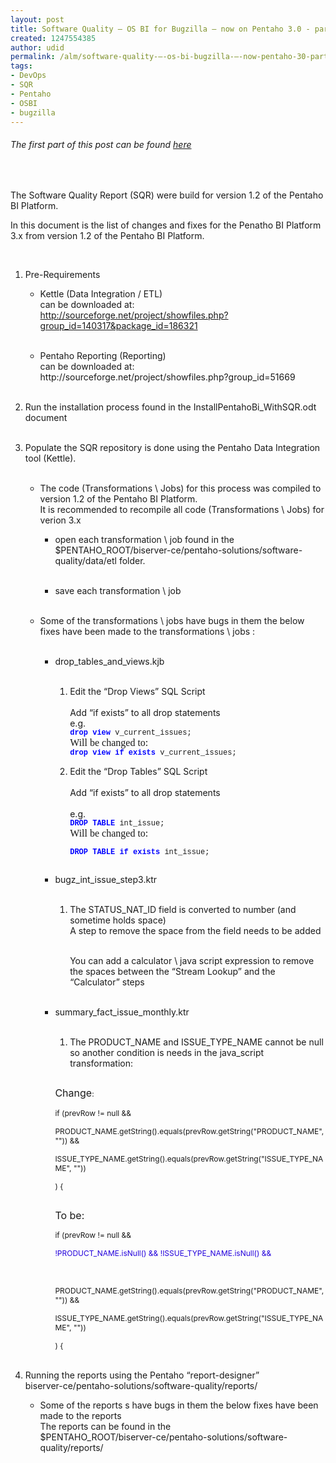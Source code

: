 ```yaml
---
layout: post
title: Software Quality – OS BI for Bugzilla – now on Pentaho 3.0 - part 2
created: 1247554385
author: udid
permalink: /alm/software-quality-–-os-bi-bugzilla-–-now-pentaho-30-part-2
tags:
- DevOps
- SQR
- Pentaho
- OSBI
- bugzilla
---
```

<h6>The first part of this post can be found&nbsp;<a title="here" id="here" name="here" href="http://tikalk.tikalknowledge.com/java/software-quality-%E2%80%93-os-bi-bugzilla-%E2%80%93-now-pentaho-30">here</a></h6>
<br />
<p style="margin-bottom: 0in;">The Software Quality Report (SQR) were build for version 1.2 of the Pentaho BI Platform.</p>
<p style="margin-bottom: 0in;">In this document is the list of changes and fixes for the Penatho BI Platform 3.x from version 1.2 of the Pentaho BI Platform.</p>
<p style="margin-bottom: 0in;">&nbsp;</p>
<ol>
    <li>
    <p style="margin-bottom: 0in;">Pre-Requirements</p>
    <ul>
        <li>
        <p style="margin-bottom: 0in;">Kettle (Data Integration / 		ETL)<br />
        can be downloaded 		at:<br />
        <a href="http://sourceforge.net/project/showfiles.php?group_id=140317&amp;package_id=186321">http://sourceforge.net/project/showfiles.php?group_id=140317&amp;package_id=186321</a><br />
        &nbsp;</p>
        </li>
    </ul>
    </li>
</ol>
<ol>
    <ul>
        <li>
        <p style="margin-bottom: 0in;"><span style="display: none;" id="1247679686800S">&nbsp;</span><span style="display: none;" id="1247679694622S">&nbsp;</span><span style="display: none;" id="1247679692551S">&nbsp;&nbsp;&nbsp;&nbsp;&nbsp;&nbsp;&nbsp; </span>Pentaho Reporting (Reporting)<br />
        can 		be downloaded 		at:<br />
        http://sourceforge.net/project/showfiles.php?group_id=51669<br />
        <span style="display: none;" id="1247679687159E">&nbsp;</span>&nbsp;<span style="display: none;" id="1247679694797E">&nbsp;</span><span style="display: none;" id="1247679693040E">&nbsp;</span></p>
        </li>
    </ul>
</ol>
<ol start="2">
    <li>
    <p style="margin-bottom: 0in;">Run the installation process found 	in the InstallPentahoBi_WithSQR.odt document<br />
    &nbsp;</p>
    </li>
    <li>
    <p style="margin-bottom: 0in;">Populate the SQR repository is 	done using the Pentaho Data Integration tool (Kettle).<br />
    &nbsp;</p>
    </li>
</ol>
<ol>
    <ul>
        <li>
        <p style="margin-bottom: 0in;">The code (Transformations \ Jobs) 		for this process was compiled to version 1.2 of the Pentaho BI 		Platform.<br />
        It is recommended to recompile all code  		(Transformations \ Jobs) for verion 3.x</p>
        </li>
    </ul>
</ol>
<ol>
    <ul>
        <ul>
            <li>
            <p style="margin-bottom: 0in;">open each transformation \ job 			found in the 			$PENTAHO_ROOT/biserver-ce/pentaho-solutions/software-quality/data/etl 			folder.<br />
            &nbsp;</p>
            </li>
            <li>
            <p style="margin-bottom: 0in;">save each transformation \ job  			<br />
            &nbsp;</p>
            </li>
        </ul>
    </ul>
</ol>
<ol>
    <ul>
        <li>
        <p style="margin-bottom: 0in;">Some of the transformations \ 		jobs have bugs in them the below fixes have been made to the 		transformations \ jobs :<br />
        &nbsp;</p>
        </li>
    </ul>
</ol>
<ol>
    <ul>
        <ul>
            <li>
            <p style="margin-bottom: 0in;">drop_tables_and_views.kjb<br />
            &nbsp;</p>
            <ol>
                <li>
                <p style="margin-bottom: 0in;">Edit the &ldquo;Drop Views&rdquo; SQL 				Script<br />
                <br />
                Add &ldquo;if exists&rdquo; to all drop statements<br />
                e.g. 				<br />
                <font color="#0000ff"><font face="Courier, monospace"><font size="2" style="font-size: 9pt;"><b>drop 				view </b></font></font></font><font face="Courier, monospace"><font size="2" style="font-size: 9pt;">v_current_issues;<br />
                </font></font><font face="Nimbus Roman No9 L, serif"><font size="3">Will 				be changed to:</font></font><font face="Courier, monospace"><font size="2" style="font-size: 9pt;"><br />
                </font></font><font color="#0000ff"><font face="Courier, monospace"><font size="2" style="font-size: 9pt;"><b>drop 				view if exists </b></font></font></font><font face="Courier, monospace"><font size="2" style="font-size: 9pt;">v_current_issues;<br />
                </font></font></p>
                </li>
                <li>
                <p style="margin-bottom: 0in;">Edit the &ldquo;Drop Tables&rdquo; SQL 				Script<br />
                <br />
                Add &ldquo;if exists&rdquo; to all drop statements<br />
                <br />
                e.g. 				<br />
                <font color="#0000ff"><font face="Courier, monospace"><font size="2" style="font-size: 9pt;"><b>DROP 				TABLE </b></font></font></font><font face="Courier, monospace"><font size="2" style="font-size: 9pt;">int_issue;<br />
                </font></font><font face="Nimbus Roman No9 L, serif"><font size="3">Will 				be changed to:</font></font></p>
                <p style="margin-bottom: 0in;"><font color="#0000ff"><font face="Courier, monospace"><font size="2" style="font-size: 9pt;"><b>DROP 				TABLE if exists </b></font></font></font><font face="Courier, monospace"><font size="2" style="font-size: 9pt;">int_issue;</font></font><font color="#0000ff"><font face="Courier, monospace"><font size="2" style="font-size: 9pt;"><b><br />
                <br />
                </b></font></font></font></p>
                </li>
            </ol>
            </li>
            <li>
            <p style="margin-bottom: 0in;">bugz_int_issue_step3.ktr<br />
            &nbsp;</p>
            <ol>
                <li>
                <p style="margin-bottom: 0in;">The STATUS_NAT_ID field is 				converted to number (and sometime holds space)<br />
                A step to 				remove the space from the field needs to be added<br />
                &nbsp;</p>
                <p style="margin-bottom: 0in;">You can add a calculator \ java 				script expression to remove the spaces between the &ldquo;Stream 				Lookup&rdquo; and the &ldquo;Calculator&rdquo; steps<br />
                &nbsp;</p>
                </li>
            </ol>
            </li>
            <li>
            <p style="margin-bottom: 0in;">summary_fact_issue_monthly.ktr<br />
            &nbsp;</p>
            <ol>
                <li>
                <p style="margin-bottom: 0in;">The PRODUCT_NAME and 				ISSUE_TYPE_NAME cannot be null so another  condition is needs in 				the java_script transformation:</p>
                </li>
            </ol>
            <p style="margin-bottom: 0in;"><font size="2" style="font-size: 9pt;"><br />
            <font size="3">Change</font>:<br />
            <br />
            if (prevRow != null &amp;&amp; </font></p>
            <p style="margin-bottom: 0in;"><font size="2" style="font-size: 9pt;">	PRODUCT_NAME.getString().equals(prevRow.getString(&quot;PRODUCT_NAME&quot;, 			&quot;&quot;)) &amp;&amp; </font></p>
            <p style="margin-bottom: 0in;"><font size="2" style="font-size: 9pt;">	ISSUE_TYPE_NAME.getString().equals(prevRow.getString(&quot;ISSUE_TYPE_NAME&quot;, 			&quot;&quot;)) </font></p>
            <p style="margin-bottom: 0in;"><font size="2" style="font-size: 9pt;">) 			{ </font></p>
            <p style="margin-bottom: 0in;"><font size="2" style="font-size: 9pt;"><br />
            <font size="3">To 			be:</font><br />
            </font></p>
            <p style="margin-bottom: 0in;"><font size="2" style="font-size: 9pt;">if 			(prevRow != null &amp;&amp; </font></p>
            <p style="margin-bottom: 0in;"><font size="2" style="font-size: 9pt;">	 			</font></p>
            <p style="margin-bottom: 0in;"><font size="2" style="font-size: 9pt;">	<font color="#2300dc">!PRODUCT_NAME.isNull() 			&amp;&amp; !ISSUE_TYPE_NAME.isNull() &amp;&amp; </font></font></p>
            <p style="margin-bottom: 0in;">&nbsp;</p>
            <p style="margin-bottom: 0in;"><font size="2" style="font-size: 9pt;">	PRODUCT_NAME.getString().equals(prevRow.getString(&quot;PRODUCT_NAME&quot;, 			&quot;&quot;)) &amp;&amp; </font></p>
            <p style="margin-bottom: 0in;"><font size="2" style="font-size: 9pt;">	ISSUE_TYPE_NAME.getString().equals(prevRow.getString(&quot;ISSUE_TYPE_NAME&quot;, 			&quot;&quot;)) </font></p>
            <p style="margin-bottom: 0in;"><font size="2" style="font-size: 9pt;">) 			{</font><br />
            &nbsp;</p>
            </li>
        </ul>
    </ul>
</ol>
<ol start="4">
    <li>
    <p style="margin-bottom: 0in;">Running the reports using the 	Pentaho 	&ldquo;report-designer&rdquo;<br />
    biserver-ce/pentaho-solutions/software-quality/reports/</p>
    </li>
</ol>
<ol>
    <ul>
        <li>
        <p style="margin-bottom: 0in;">Some of the reports s have bugs 		in them the below fixes have been made to the reports <br />
        The 		reports can be found in the 		<br />
        $PENTAHO_ROOT/biserver-ce/pentaho-solutions/software-quality/reports/</p>
        <p style="margin-bottom: 0in;">&nbsp;</p>
        </li>
    </ul>
</ol>
<p>&nbsp;</p>
